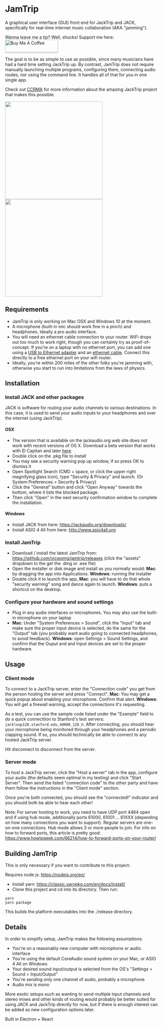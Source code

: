 # JamTrip

A graphical user interface (GUI) front end for JackTrip and JACK, specifically for real-time internet music collaboration (AKA "jamming").

Wanna leave me a tip? Well, shucks! Support me here: 
<a href="https://www.buymeacoffee.com/vicwomg" target="_blank"><img src="https://www.buymeacoffee.com/assets/img/custom_images/orange_img.png" alt="Buy Me A Coffee" style="height: 41px !important;width: 174px !important;box-shadow: 0px 3px 2px 0px rgba(190, 190, 190, 0.5) !important;-webkit-box-shadow: 0px 3px 2px 0px rgba(190, 190, 190, 0.5) !important;" ></a>

The goal is to be as simple to use as possible, since many musicians have had a hard time setting JackTrip up. By contrast, JamTrip does not require manually launching multiple programs, configuring them, connecting audio routes, nor using the command line. It handles all of that for you in one single app.

Check out [CCRMA](https://ccrma.stanford.edu/software/jacktrip/) for more information about the amazing JackTrip project that makes this possible.

<div>
<img src="https://user-images.githubusercontent.com/4107190/100566853-f2c07f00-327b-11eb-9e59-a3c42d260e89.jpg" align="left" width="320" >
<img src="https://user-images.githubusercontent.com/4107190/100566861-f5bb6f80-327b-11eb-81f4-56156830659f.jpg" width="320" >
</div>

## Requirements

- JamTrip is only working on Mac OSX and Windows 10 at the moment.
- A microphone (built-in mic should work fine in a pinch) and headphones. Ideally a pro audio interface.
- You will need an ethernet cable connection to your router. WiFi drops out too much to work right, though you can certainly try as proof-of-concept. If you're on a laptop with no ethernet port, you can add one using a [USB to Ethernet adapter](https://www.amazon.com/uni-Ethernet-Internet-Compatible-Notebook/dp/B087QFQW6F) and an [ethernet cable](https://www.amazon.com/Ethernet-Cable-Meters-Network-Internet/dp/B00GBBSRKW/). Connect this directly to a free ethernet port on your wifi router. 
- Ideally, you're within 200 miles of the other folks you're jamming with, otherwise you start to run into limitations from the laws of physics.

## Installation

### Install JACK and other packages

JACK is software for routing your audio channels to various destinations. In this case, it is used to send your audio inputs to your headphones and over the internet (using JackTrip).

#### OSX

- The version that is available on the jackaudio.org web site does not work with recent versions of OS X. Download a beta version that works with El Capitan and later [here](https://ccrma.stanford.edu/software/jacktrip/osx/JackOSX.0.92_b3.pkg)
- Double click on the .pkg file to install
- You may see a security warning pop up window, if so press OK to dismiss it
- Open Spotlight Search (CMD + space, or click the upper right magnifying glass icon), type "Security & Privacy" and launch. (Or System Preferences > Security & Privacy)
- Click the "General" button and click "Open Anyway" towards the bottom, where it lists the blocked package.
- Then click "Open" in the next security confirmation window to complete the installation.

#### Windows 
- Install JACK from here: https://jackaudio.org/downloads/
- Install ASIO 4 All from here: http://www.asio4all.org

### Install JamTrip

- Download / install the latest JamTrip from: https://github.com/vicwomg/jamtrip/releases (click the "assets" dropdown to the get the .dmg or .exe file)
- Open the installer or disk image and install as you normally would: __Mac__: by dragging the app into Applications. __Windows__: running the installer
- Double click it to launch the app, __Mac__: you will have to do that whole "security warning" song and dance again to launch. __Windows__: puts a shortcut on the desktop.

### Configure your hardware and sound settings

- Plug in any audio interfaces or microphones. You may also use the built-in microphone on your laptop
- __Mac__: Under "System Preferences > Sound", click the "Input" tab and make sure the proper input device is selected, do the same for the "Output" tab (you probably want audio going to connected headphones, to avoid feedback). __Windows__: open Settings > Sound Settings, and confirm that the Ouput and and Input devices are set to the proper hardware.

## Usage

### Client mode

To connect to a JackTrip server, enter the "Connection code" you get from the person hosting the server and press "Connect". __Mac__: You may get a quick popup about enabling your microphone. Confirm that alert. __Windows__: You will get a firewall warning, accept the connections it's requesting.

As a test, you can use the sample code listed under the "Example" field to do a quick connecttion to Stanford's test servers: `jackloop128.stanford.edu_48000_128_h`. After connecting, you should hear your microphone being monitored through your headphones and a periodic clapping sound. If so, you should technically be able to connect to any hosted JackTrip server.

Hit disconnect to disconnect from the server.

### Server mode

To host a JackTrip server, click the "Host a server" tab in the app, configure your audio (the defaults seem optimal in my testing) and click "Start Server". Then send the listed "connection code" to the other party and have them follow the instructions in the "Client mode" section.

Once you're both connected, you should see the "connected!" indicator and you should both be able to hear each other!

Note: For server hosting to work, you need to have UDP port 4464 open and if using hub mode, additionally ports 61000, 61001 ... 61XXX (depending on how many connections you want to support). Regular servers are one-on-one connections. Hub mode allows 3 or more people to join. For info on how to forward ports, this article is pretty good: https://www.howtogeek.com/66214/how-to-forward-ports-on-your-router/

## Building JamTrip

This is only necessary if you want to contribute to this project:

Requires node js: https://nodejs.org/en/

- Install yarn: https://classic.yarnpkg.com/en/docs/install/
- Clone this project and cd into its directory.
  Then run:

```
yarn
yarn package
```

This builds the platform executables into the ./release directory.

## Details

In order to simplify setup, JamTrip makes the following assumptions:

- You're on a reasonably new computer with microphone or audio interface
- You're using the default CoreAudio sound system on your Mac, or ASIO 4 All on Windows
- Your desired sound input/output is selected from the OS's "Settings > Sound > Input/Output"
- You're sending only one channel of audio, probably a microphone
- Audio mix is mono

More exotic setups such as wanting to send multiple input channels and stereo mixes and other kinds of routing would probably be better suited for using JACK and JackTrip directly for now, but if there is enough interest can be added as new configuration options later.

Built in Electron + React
